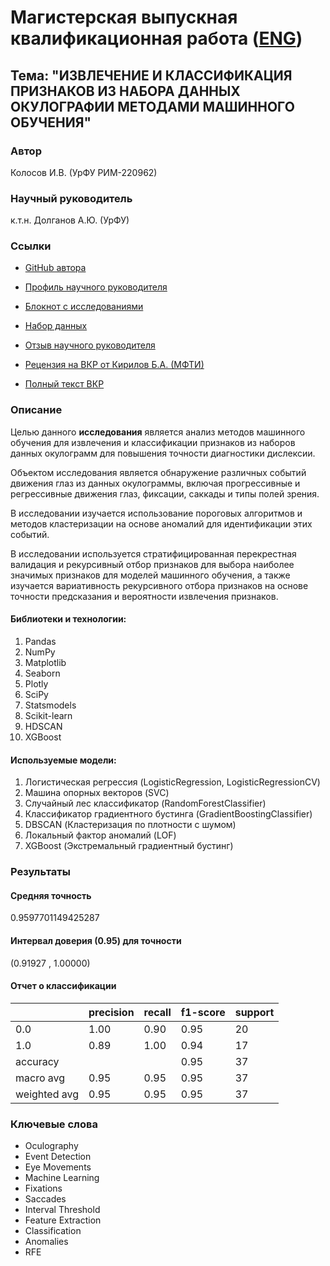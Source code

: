 # Магистерская выпускная квалификационная работа ([ENG](https://github.com/termik88/VKR_ML/blob/main/README_eng.md))
## Тема: "ИЗВЛЕЧЕНИЕ И КЛАССИФИКАЦИЯ ПРИЗНАКОВ ИЗ НАБОРА ДАННЫХ ОКУЛОГРАФИИ МЕТОДАМИ МАШИННОГО ОБУЧЕНИЯ"

### Автор

Колосов И.В. (УрФУ РИМ-220962)

### Научный руководитель

к.т.н. Долганов А.Ю. (УрФУ)

### Ссылки

- [GitHub автора](https://github.com/termik88)

- [Профиль научного руководителя](https://urfu.ru/ru/about/personal-pages/Personal/person/anton.dolganov/)

- [Блокнот c исследованиями](https://github.com/termik88/VKR_ML/blob/main/vkr_research.ipynb)

- [Набор данных](https://figshare.com/collections/Screening_for_Dyslexia_Using_Eye_Tracking_During_Reading/3521379)

- [Отзыв научного руководителя](https://github.com/termik88/VKR_ML/blob/main/review%20-%20Scientific%20Supervisor.pdf)

- [Рецензия на ВКР от Кирилов Б.А. (МФТИ)](https://github.com/termik88/VKR_ML/blob/main/review%20-%20Expert.pdf)

- [Полный текст ВКР](https://github.com/termik88/VKR_ML/blob/main/text_vkr.pdf) 

### Описание
Целью данного **исследования** является анализ методов машинного
обучения для извлечения и классификации признаков из наборов данных
окулограмм для повышения точности диагностики дислексии.

Объектом исследования является обнаружение различных событий
движения глаз из данных окулограммы, включая прогрессивные и
регрессивные движения глаз, фиксации, саккады и типы полей зрения.

В исследовании изучается использование пороговых алгоритмов и
методов кластеризации на основе аномалий для идентификации этих событий.

В исследовании используется стратифицированная перекрестная
валидация и рекурсивный отбор признаков для выбора наиболее значимых
признаков для моделей машинного обучения, а также изучается вариативность
рекурсивного отбора признаков на основе точности предсказания и
вероятности извлечения признаков.

#### Библиотеки и технологии:
1.	Pandas
2.	NumPy
3.	Matplotlib
4.	Seaborn
5.	Plotly
6.	SciPy
7.	Statsmodels
8.	Scikit-learn
9.	HDSCAN
10.	XGBoost
#### Используемые модели:
1.	Логистическая регрессия (LogisticRegression, LogisticRegressionCV)
2.	Машина опорных векторов (SVC)
3.	Случайный лес классификатор (RandomForestClassifier)
4.	Классификатор градиентного бустинга (GradientBoostingClassifier)
5.	DBSCAN (Кластеризация по плотности с шумом)
6.	Локальный фактор аномалий (LOF)
7.	XGBoost (Экстремальный градиентный бустинг)


### Результаты

#### Средняя точность
0.9597701149425287

#### Интервал доверия (0.95) для точности
(0.91927 , 1.00000)

#### Отчет о классификации

|  | precision | recall | f1-score | support |
| --- | --- | --- | --- | --- |
| 0.0 | 1.00 | 0.90 | 0.95 | 20 |
| 1.0 | 0.89 | 1.00 | 0.94 | 17 |
| accuracy |  |  | 0.95 | 37 |
| macro avg | 0.95 | 0.95 | 0.95 | 37 |
| weighted avg | 0.95 | 0.95 | 0.95 | 37 |

### Ключевые слова

* Oculography
* Event Detection
* Eye Movements
* Machine Learning
* Fixations
* Saccades
* Interval Threshold
* Feature Extraction
* Classification
* Anomalies
* RFE
